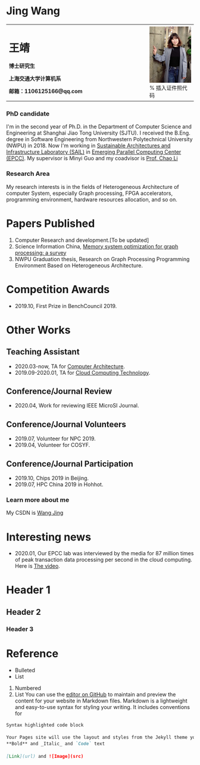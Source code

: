 # Jing Wang

<table border="0">
  <tr>
    <td width="75%">
      <h1>王靖</h1>
      <p><b>博士研究生</b></p>
      <p><b>上海交通大学计算机系</b></p>
      <p><b>邮箱：1106125166@qq.com</b></p>
      <p><b></b></p>
    </td>
    <td width="25%">
      <img src="/wangjing.jpg" width="100%">      % 插入证件照代码
    </td>
  </tr>
</table>

### PhD candidate  
I'm in the second year of Ph.D. in the Department of Computer Science and Engineering at Shanghai Jiao Tong University (SJTU). I received the B.Eng. degree in Software Engineering from Northwestern Polytechnical University (NWPU) in 2018. Now I'm working in [Sustainable Architectures and Infrastructure Laboratory (SAIL)](http://202.120.38.37/sail/index.html) in [Emerging Parallel Computing Center (EPCC)](http://epcc.sjtu.edu.cn). My supervisor is Minyi Guo and my coadvisor is [Prof. Chao Li](http://www.cs.sjtu.edu.cn/~lichao/index.html) 
### Research Area
My research interests is in the fields of Heterogeneous Architecture of computer System, especially Graph processing, FPGA accelerators, programming environment, hardware resources allocation, and so on.

# Papers Published
1. Computer Research and development.[To be updated]
2. Science Information China, [Memory system optimization for graph processing: a survey](http://engine.scichina.com/doi/10.1360/N112018-00281)
3. NWPU Graduation thesis, Research on Graph Processing Programming Environment Based on Heterogeneous Architecture.


# Competition Awards
- 2019.10, First Prize in BenchCouncil 2019.


# Other Works 
## Teaching Assistant
- 2020.03-now, TA for [Computer Architecture](https://oc.sjtu.edu.cn/courses/17679).
- 2019.09-2020.01, TA for [Cloud Computing Technology](http://www.cs.sjtu.edu.cn/~lichao/courses/cs236.html).

## Conference/Journal Review 
- 2020.04, Work for reviewing IEEE MicroSI Journal.

## Conference/Journal Volunteers 
- 2019.07, Volunteer for NPC 2019.
- 2019.04, Volunteer for COSYF.

## Conference/Journal Participation 
- 2019.10, Chips 2019 in Beijing.
- 2019.07,  HPC China 2019 in Hohhot.

### Learn more about me
My CSDN is [Wang Jing](https://blog.csdn.net/wjing66/article/details/90264267) 



# Interesting news
- 2020.01, Our EPCC lab was interviewed by the media for 87 million times of peak transaction data processing per second in the cloud computing. Here is [The video](https://v.qq.com/x/page/k30495auyu5.html).


# Header 1
## Header 2
### Header 3

# Reference
- Bulleted
- List

1. Numbered
2. List
You can use the [editor on GitHub](https://github.com/wangjing-home/wangjing-home.github.io/edit/master/index.md) to maintain and preview the content for your website in Markdown files.
Markdown is a lightweight and easy-to-use syntax for styling your writing. It includes conventions for
```markdown
Syntax highlighted code block

Your Pages site will use the layout and styles from the Jekyll theme you have selected in your [repository settings](https://github.com/wangjing-home/wangjing-home.github.io/settings). The name of this theme is saved in the Jekyll `_config.yml` configuration file.
**Bold** and _Italic_ and `Code` text

[Link](url) and ![Image](src)


